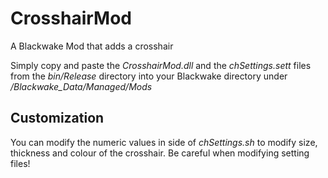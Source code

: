 # CrosshairMod
A Blackwake Mod that adds a crosshair

Simply copy and paste the *CrosshairMod.dll* and the *chSettings.sett* 
files from the *bin/Release* directory into your Blackwake directory under */Blackwake_Data/Managed/Mods*

## Customization
You can modify the numeric values in side of *chSettings.sh* to modify size, thickness and colour of the crosshair.
Be careful when modifying setting files!
